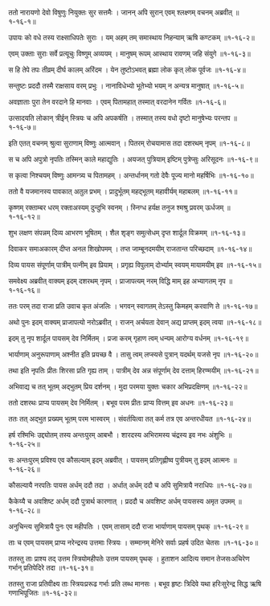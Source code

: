 ततो नारायणो देवो विषुणुः नियुक्तः सुर सत्तमैः ।
जानन् अपि सुरान् एवम् श्लक्ष्णम् वचनम् अब्रवीत् ॥१-१६-१॥

उपायः को वधे तस्य राक्ष्साधिपतेः सुराः ।
यम् अहम् तम् समास्थाय निहन्याम् ऋषि कण्टकम् ॥१-१६-२॥

एवम् उक्ताः सुराः सर्वे प्रत्यूचुः विष्णुम् अव्ययम् ।
मानुषम् रूपम् आस्थाय रावणम् जहि संयुगे ॥१-१६-३॥

स हि तेपे तपः तीव्रम् दीर्घ कालम् अरिंदम ।
येन तुष्टोऽभवत् ब्रह्मा लोक कृत् लोक पूर्वजः ॥१-१६-४॥

सन्तुष्टः प्रददौ तस्मै राक्षसाय वरम् प्रभुः ।
नानाविधेभ्यो भूतेभ्यो भयम् न अन्यत्र मानुषात् ॥१-१६-५॥

अवज्ञाताः पुरा तेन वरदाने हि मानवाः ।
एवम् पितामहात् तस्मात् वरदानेन गर्वितः ॥१-१६-६॥

उत्सादयति लोकान् त्रीईन् स्त्रियः च अपि अपकर्षति ।
तस्मात् तस्य वधो दृष्टो मानुषेभ्यः परन्तप ॥१-१६-७॥

इति एतत् वचनम् श्रुत्वा सुराणाम् विष्णुः आत्मवान् ।
पितरम् रोचयामास तदा दशरथम् नृपम् ॥१-१६-८॥

स च अपि अपुत्रो नृपतिः तस्मिन् काले महाद्युतिः ।
अयजत् पुत्रियाम् इष्टिम् पुत्रेप्सुः अरिसूदनः ॥१-१६-९॥

स कृत्वा निश्चयम् विष्णुः आमन्त्र्य च पितामहम् ।
अन्तर्धानम् गतो देवैः पूज्य मानो महर्षिभिः ॥१-१६-१०॥

ततो वै यजमानस्य पावकात् अतुल प्रभम् ।
प्रादुर्भूतम् महद्भूतम् महावीर्यम् महाबलम् ॥१-१६-११॥

कृष्णम् रक्ताम्बर धरम् रक्ताअस्यम् दुन्दुभि स्वनम् ।
स्निग्ध हर्यक्ष तनुज श्मश्रु प्रवरम् ऊर्धजम् ॥१-१६-१२॥

शुभ लक्षण संपन्नम् दिव्य आभरण भूषितम् ।
शैल शृङ्ग समुत्सेधम् दृप्त शार्दूल विक्रमम् ॥१-१६-१३॥

दिवाकर समाअकारम् दीप्त अनल शिखोपमम् ।
तप्त जाम्बूनदमयीम् राजतान्त परिच्छदाम् ॥१-१६-१४॥

दिव्य पायस संपूर्णाम् पात्रीम् पत्नीम् इव प्रियाम् ।
प्रगृह्य विपुलाम् दोर्भ्याम् स्वयम् मायामयीम् इव ॥१-१६-१५॥

समवेक्ष्य अब्रवीत् वाक्यम् इदम् दशरथम् नृपम् ।
प्राजापत्यम् नरम् विद्धि माम् इह अभ्यागतम् नृप ॥१-१६-१६॥

ततः परम् तदा राजा प्रति उवाच कृत अंजलिः ।
भगवन् स्वागतम् तेऽस्तु किमहम् करवाणि ते ॥१-१६-१७॥

अथो पुनः इदम् वाक्यम् प्राजापत्यो नरोऽब्रवीत् ।
राजन् अर्चयता देवान् अद्य प्राप्तम् इदम् त्वया ॥१-१६-१८॥

इदम् तु नृप शार्दूल पायसम् देव निर्मितम् ।
प्रजा करम् गृहाण त्वम् धन्यम् आरोग्य वर्धनम् ॥१-१६-१९॥

भार्याणाम् अनुरूपाणाम् अश्नीत इति प्रयच्छ वै ।
तासु त्वम् लप्स्यसे पुत्रान् यदर्थम् यजसे नृप ॥१-१६-२०॥

तथा इति नृपतिः प्रीतः शिरसा प्रति गृह्य ताम् ।
पात्रीम् देव अन्न संपूर्णाम् देव दत्ताम् हिरण्मयीम् ॥१-१६-२१॥

अभिवाद्य च तत् भूतम् अद्भुतम् प्रिय दर्शनम् ।
मुदा परमया युक्तः चकार अभिप्रदक्षिणम् ॥१-१६-२२॥

ततो दशरथः प्राप्य पायसम् देव निर्मितम् ।
बभूव परम प्रीतः प्राप्य वित्तम् इव अधनः ॥१-१६-२३॥

ततः तत् अद्भुत प्रख्यम् भूतम् परम भास्वरम् ।
संवर्तयित्वा तत् कर्म तत्र एव अन्तरधीयत ॥१-१६-२४॥

हर्ष रश्मिभिः उद्द्योतम् तस्य अन्तःपुरम् आबभौ ।
शारदस्य अभिरामस्य चंद्रस्य इव नभः अंशुभिः ॥१-१६-२५॥

सः अन्तःपुरम् प्रविश्य एव कौसल्याम् इदम् अब्रवीत् ।
पायसम् प्रतिगृह्णीष्व पुत्रीयम् तु इदम् आत्मनः ॥१-१६-२६॥

कौसल्यायै नरपतिः पायस अर्धम् ददौ तदा ।
अर्धात् अर्धम् ददौ च अपि सुमित्रायै नराधिपः ॥१-१६-२७॥

कैकेय्यै च अवशिष्ट अर्धम् ददौ पुत्रार्थ कारणात् ।
प्रददौ च अवशिष्ट अर्धम् पायसस्य अमृत उपमम् ॥१-१६-२८॥

अनुचिन्त्य सुमित्रायै पुनः एव महीपतिः ।
एवम् तासाम् ददौ राजा भार्याणाम् पायसम् पृथक् ॥१-१६-२९॥

ताः च एवम् पायसम् प्राप्य नरेन्द्रस्य उत्तमाः स्त्रियः ।
सम्मानम् मेनिरे सर्वाः प्रहर्ष उदित चेतसः ॥१-१६-३०॥

ततस्तु ताः प्राश्य तद् उत्तम स्त्रियोमहीपतेः उत्तम पायसम् पृथक् ।
हुताशन आदित्य समान तेजसःअचिरेण गर्भान् प्रतिपेदिरे तदा ॥१-१६-३१॥

ततस्तु राजा प्रतिवीक्ष्य ताः स्त्रियःप्ररूढ गर्भाः प्रति लब्ध मानसः ।
बभूव हृष्टः त्रिदिवे यथा हरिःसुरेन्द्र सिद्ध ऋषि गणाभिपूजितः ॥१-१६-३२॥

